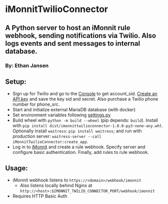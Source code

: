 # iMonnitTwilioConnector
## A Python server to host an iMonnit rule webhook, sending notifications via Twilio. Also logs events and sent messages to internal database.
### By: Ethan Jansen

## Setup:
 - Sign up for Twilio and go to the [Console](https://www.twilio.com/console) to get account_sid. [Create an API key](https://console.twilio.com/us1/account/keys-credentials/api-keys) and save the key sid and secret. Also purchase a Twilio phone number for phone_src.
 - Start and initialize external MariaDB database (with docker)
 - Set environment variables following [settings.py](iMonnitTwilioConnector/settings.py)
 - Build wheel with `python -m build --wheel` (pip depends: `build`). Install with `pip install dist/imonnittwilioconnector-1.0.0-py3-none-any.whl`. Optionally install `waitress`: `pip install waitress`; and run with production server: `waitress-server --call iMonnitTwilioConnector:create_app`.
 - Log in to [iMonnit](https://www.imonnit.com/API/) and create a rule webhook. Specify server and configure basic authentication. Finally, add rules to rule webhook.
 
## Usage:
 - iMonnit webhook listens to `https://<domain>/webhook/imonnit`
    - Also listens locally behind Nginx at `http://<host>:$IMONNIT_TWILIO_CONNECTOR_PORT/webhook/imonnit`
 - Requires HTTP Basic Auth
